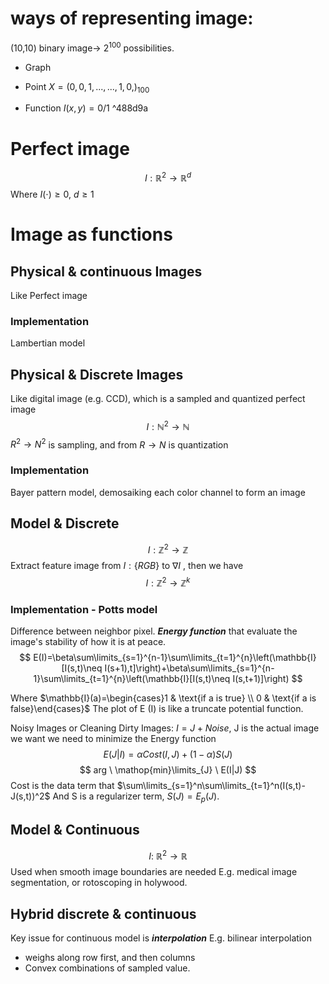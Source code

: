 # ways of representing image:
(10,10) binary image-> $2^{100}$ possibilities.
- Graph 

- Point
$X= (0,0,1,...,..., 1,0,) _{100}$

- Function
$I(x,y)=0/1$ ^488d9a

# Perfect image 

$$ I:\mathbb{R}^{2} \rightarrow \mathbb{R}^d$$
Where $I(\cdot) \geq 0, \ d\geq 1$

# Image as functions

## Physical & continuous Images
Like Perfect image
### Implementation
Lambertian model

## Physical & Discrete Images
Like digital image (e.g. CCD), which is a sampled and quantized perfect image 
$$
I:\mathbb{N}^{2}\rightarrow \mathbb{N}
$$
 $R^2 \rightarrow N^2$ is sampling, and from $R \rightarrow N$ is quantization
### Implementation
Bayer pattern model, demosaiking each color channel to form an image
## Model & Discrete
$$
I:\mathbb{Z}^{2}\rightarrow \mathbb{Z}
$$
Extract feature image from $I:\{RGB\}$ to $\nabla I$ , then we have
$$
I:\mathbb{Z}^{2}\rightarrow \mathbb{Z}^k
$$
### Implementation - Potts model
Difference between neighbor pixel.
***Energy function*** that evaluate the image's stability of how it is at peace.
$$
E(I)=\beta\sum\limits_{s=1}^{n-1}\sum\limits_{t=1}^{n}\left(\mathbb{I}[I(s,t)\neq I(s+1),t]\right)+\beta\sum\limits_{s=1}^{n-1}\sum\limits_{t=1}^{n}\left(\mathbb{I}[I(s,t)\neq I(s,t+1)]\right)
$$

Where $\mathbb{I}(a)=\begin{cases}1 & \text{if a  is true} \\ 0 & \text{if a  is false}\end{cases}$
The plot of E (I) is like a truncate potential function.

Noisy Images or Cleaning Dirty Images:
$I=J+Noise$, J is the actual image we want
we need to minimize the Energy function
$$
E(J|I)=\alpha Cost(I,J)+(1-\alpha)S(J)
$$
$$
arg \ \mathop{min}\limits_{J} \ E(I|J)
$$
Cost is the data term that $\sum\limits_{s=1}^n\sum\limits_{t=1}^n(I(s,t)-J(s,t))^2$ 
And S is a regularizer term, $S(J)=E_p(J)$.

## Model & Continuous
$$
I: \ \mathbb{R}^2 \rightarrow \mathbb{R}
$$
Used when smooth image boundaries are needed
E.g. medical image segmentation, or rotoscoping in holywood.

## Hybrid discrete & continuous 

Key issue for continuous model is ***interpolation*** 
E.g. bilinear interpolation
- weighs along row first, and then columns
- Convex combinations of sampled value. 

